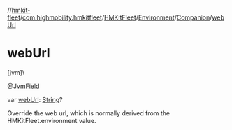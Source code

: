 //[hmkit-fleet](../../../../../index.md)/[com.highmobility.hmkitfleet](../../../index.md)/[HMKitFleet](../../index.md)/[Environment](../index.md)/[Companion](index.md)/[webUrl](web-url.md)

# webUrl

[jvm]\

@[JvmField](https://kotlinlang.org/api/latest/jvm/stdlib/kotlin.jvm/-jvm-field/index.html)

var [webUrl](web-url.md): [String](https://kotlinlang.org/api/latest/jvm/stdlib/kotlin/-string/index.html)?

Override the web url, which is normally derived from the HMKitFleet.environment value.
